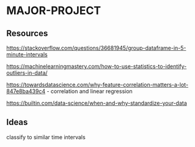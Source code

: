 # MAJOR-PROJECT

## Resources
 
https://stackoverflow.com/questions/36681945/group-dataframe-in-5-minute-intervals

https://machinelearningmastery.com/how-to-use-statistics-to-identify-outliers-in-data/ 

https://towardsdatascience.com/why-feature-correlation-matters-a-lot-847e8ba439c4 - correlation and linear regression

https://builtin.com/data-science/when-and-why-standardize-your-data 

## Ideas

classify to similar time intervals
